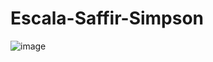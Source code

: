 # Escala-Saffir-Simpson

![image](https://github.com/user-attachments/assets/a7c16b4d-8b63-4f35-9b71-9c77e4e89d5e)
